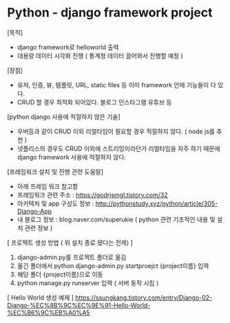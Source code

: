 # Python - django framework project 

[목적]
- django framework로 helloworld 출력 
- 대용량 데이터 시각화 진행 ( 통계청 데이터 끌어와서 진행할 예정 ) 

[장점] 
- 유저, 인증, 뷰, 템플릿, URL, static files 등 이미 framework 안에 기능들이 다 있다. 
- CRUD 할 경우 최적화 되어있다. 블로그 인스타그램 유튜브 등 

[python django 사용에 적절하지 않은 기술]
- 우버등과 같이 CRUD 이외 리얼타임이 필요할 경우 적절하지 않다. ( node js를 추천 ) 
- 넷플리스의 경우도 CRUD 이외에 스트리밍이라던가 리얼타임을 자주 하기 때문에 django framework 사용에 적절하지 않다. 


[프레임워크 설치 및 진행 관련 도움말] 
- 아래 프레임 워크 참고함
- 프레임워크 관련 주소 : https://godrjsmgl.tistory.com/32 
- 아키텍처 및 app 구성도 정보 : http://pythonstudy.xyz/python/article/305-Django-App
- 내 블로그 정보 : blog.naver.com/superukie ( python 관련 기초적인 내용 및 설치 관련 정보 ) 


[ 프로젝트 생성 방법 ( 위 설치 종료 됐다는 전제) ] 
1. django-admin.py를 프로젝트 폴더로 옮김 
2. 옮긴 폴더에서 python django-admin.py startproejct {project이름} 입력 
3. 해당 폴더 {project이름}으로 이동 
4. python manage.py runserver 입력 ( 서버 동작 시킴 ) 


[ Hello World 생성 예제 ] 
https://ssungkang.tistory.com/entry/Django-02-Django-%EC%8B%9C%EC%9E%91-Hello-World-%EC%B6%9C%EB%A0%A5

